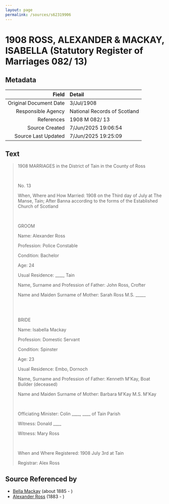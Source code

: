 ```yaml
---
layout: page
permalink: /sources/s62319906
---
```


# 1908 ROSS, ALEXANDER & MACKAY, ISABELLA (Statutory Register of Marriages 082/ 13)

## Metadata

Field | Detail
---:|:---
Original Document Date | 3/Jul/1908
Responsible Agency | National Records of Scotland
References | 1908 M 082/ 13
Source Created | 7/Jun/2025 19:06:54
Source Last Updated | 7/Jun/2025 19:25:09

## Text

> 1908 MARRIAGES in the District of Tain in the County of Ross
>
> <br/>
>
> No. 13
>
> When, Where and How Married: 1908 on the Third day of July at The Manse, Tain; After Banna according to the forms of the Established Church of Scotland
>
> <br/>
>
> GROOM
>
> Name: Alexander Ross
>
> Profession: Police Constable
>
> Condition: Bachelor
>
> Age: 24
>
> Usual Residence: ____, Tain
>
> Name, Surname and Profession of Father: John Ross, Crofter
>
> Name and Maiden Surname of Mother: Sarah Ross M.S. _____
>
> <br/>
>
> <br/>
>
> BRIDE
>
> Name: Isabella Mackay
>
> Profession: Domestic Servant
>
> Condition: Spinster
>
> Age: 23
>
> Usual Residence: Embo, Dornoch
>
> Name, Surname and Profession of Father: Kenneth M'Kay, Boat Builder (deceased)
>
> Name and Maiden Surname of Mother: Barbara M'Kay M.S. M'Kay
>
> <br/>
>
> Officiating Minister: Colin ____, ____ of Tain Parish
>
> Witness: Donald ____
>
> Witness: Mary Ross
>
> <br/>
>
> When and Where Registered: 1908 July 3rd at Tain
>
> Registrar: Alex Ross
>

## Source Referenced by

* [Bella Mackay](../people/@54814674@-bella-mackay-b1885-d.md) (about 1885 - )
* [Alexander Ross](../people/@34528442@-alexander-ross-b1883-d.md) (1883 - )
